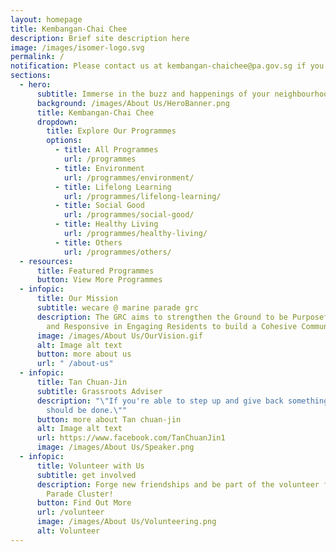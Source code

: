 ```yaml
---
layout: homepage
title: Kembangan-Chai Chee
description: Brief site description here
image: /images/isomer-logo.svg
permalink: /
notification: Please contact us at kembangan-chaichee@pa.gov.sg if you have any queries.
sections:
  - hero:
      subtitle: Immerse in the buzz and happenings of your neighbourhood.
      background: /images/About Us/HeroBanner.png
      title: Kembangan-Chai Chee
      dropdown:
        title: Explore Our Programmes
        options:
          - title: All Programmes
            url: /programmes
          - title: Environment
            url: /programmes/environment/
          - title: Lifelong Learning
            url: /programmes/lifelong-learning/
          - title: Social Good
            url: /programmes/social-good/
          - title: Healthy Living
            url: /programmes/healthy-living/
          - title: Others
            url: /programmes/others/
  - resources:
      title: Featured Programmes
      button: View More Programmes
  - infopic:
      title: Our Mission
      subtitle: wecare @ marine parade grc
      description: The GRC aims to strengthen the Ground to be Purposeful, Efficient
        and Responsive in Engaging Residents to build a Cohesive Community.
      image: /images/About Us/OurVision.gif
      alt: Image alt text
      button: more about us
      url: " /about-us"
  - infopic:
      title: Tan Chuan-Jin
      subtitle: Grassroots Adviser
      description: "\"If you're able to step up and give back something, I think that
        should be done.\""
      button: more about Tan chuan-jin
      alt: Image alt text
      url: https://www.facebook.com/TanChuanJin1
      image: /images/About Us/Speaker.png
  - infopic:
      title: Volunteer with Us
      subtitle: get involved
      description: Forge new friendships and be part of the volunteer family in Marine
        Parade Cluster!
      button: Find Out More
      url: /volunteer
      image: /images/About Us/Volunteering.png
      alt: Volunteer
---
```

